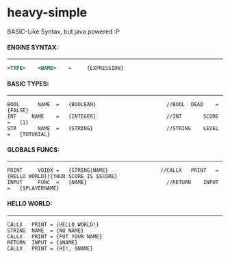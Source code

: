 # heavy-simple
BASIC-Like Syntax, but java powered :P
#### ENGINE SYNTAX:
-------
```xml
<TYPE>	  <NAME>	=	  {EXPRESSION}
```
#### BASIC TYPES:
-------
```
BOOL	  NAME	=	{BOOLEAN}					    //BOOL	DEAD	=	{FALSE}
INT	  	NAME	=	{INTEGER}				    	//INT		SCORE	=	{1}
STR		  NAME	=	{STRING}				    	//STRING	LEVEL	=	{TUTORIAL}
```
#### GLOBALS FUNCS:
-------
```
PRINT	  VOIDX	=	{STRING|NAME}				  //CALLX	PRINT	=	{HELLO WORLD}|{YOUR SCORE IS $SCORE}
INPUT	  FUNC	=	{NAME}						    //RETURN	INPUT	=	{$PLAYERNAME}
```
#### HELLO WORLD:
-------
```
CALLX   PRINT = {HELLO WORLD!}
STRING  NAME  = {NO NAME}
CALLX   PRINT = {PUT YOUR NAME}
RETURN  INPUT = {$NAME}
CALLX   PRINT = {HI!, $NAME}
```
